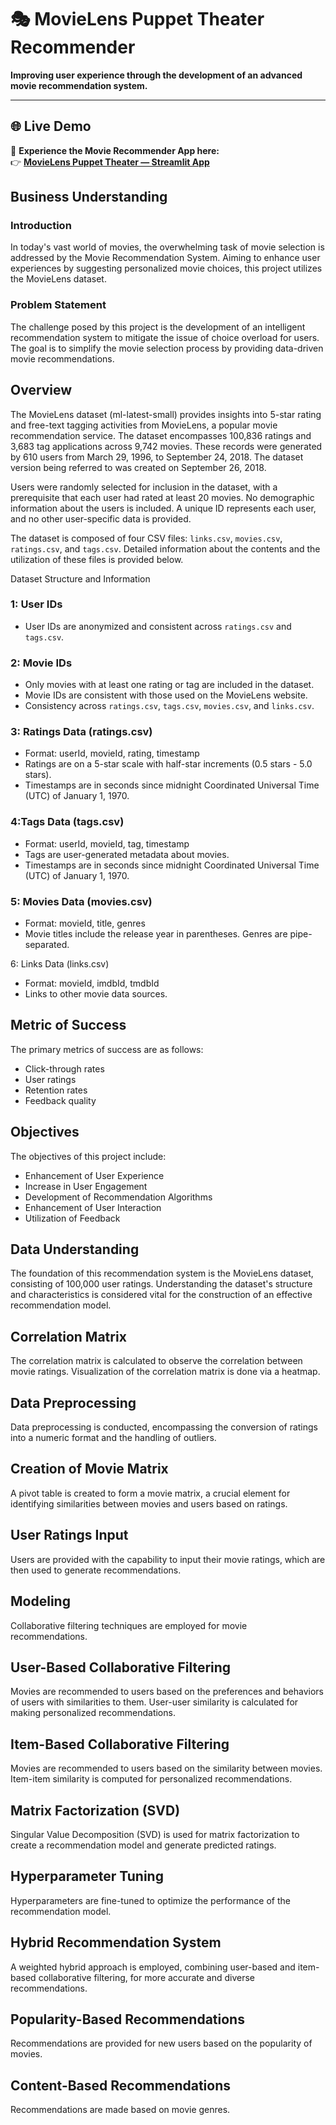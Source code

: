 # 🎭 MovieLens Puppet Theater Recommender  
**Improving user experience through the development of an advanced movie recommendation system.**



---

## 🌐 Live Demo  
🚀 **Experience the Movie Recommender App here:**  
👉 [**MovieLens Puppet Theater — Streamlit App**](https://kibandichristine-movie-recommendation-system-app-ypjjj1.streamlit.app/)

## Business Understanding

### Introduction

In today's vast world of movies, the overwhelming task of movie selection is addressed by the Movie Recommendation System. Aiming to enhance user experiences by suggesting personalized movie choices, this project utilizes the MovieLens dataset.

### Problem Statement

The challenge posed by this project is the development of an intelligent recommendation system to mitigate the issue of choice overload for users. The goal is to simplify the movie selection process by providing data-driven movie recommendations.


## Overview
The MovieLens dataset (ml-latest-small) provides insights into 5-star rating and free-text tagging activities from MovieLens, a popular movie recommendation service. The dataset encompasses 100,836 ratings and 3,683 tag applications across 9,742 movies. These records were generated by 610 users from March 29, 1996, to September 24, 2018. The dataset version being referred to was created on September 26, 2018.

Users were randomly selected for inclusion in the dataset, with a prerequisite that each user had rated at least 20 movies. No demographic information about the users is included. A unique ID represents each user, and no other user-specific data is provided.

The dataset is composed of four CSV files: `links.csv`, `movies.csv`, `ratings.csv`, and `tags.csv`. Detailed information about the contents and the utilization of these files is provided below.

Dataset Structure and Information

### 1: User IDs
- User IDs are anonymized and consistent across `ratings.csv` and `tags.csv`.

### 2: Movie IDs
- Only movies with at least one rating or tag are included in the dataset.
- Movie IDs are consistent with those used on the MovieLens website.
- Consistency across `ratings.csv`, `tags.csv`, `movies.csv`, and `links.csv`.

### 3: Ratings Data (ratings.csv)
- Format: userId, movieId, rating, timestamp
- Ratings are on a 5-star scale with half-star increments (0.5 stars - 5.0 stars).
- Timestamps are in seconds since midnight Coordinated Universal Time (UTC) of January 1, 1970.

### 4:Tags Data (tags.csv)
- Format: userId, movieId, tag, timestamp
- Tags are user-generated metadata about movies.
- Timestamps are in seconds since midnight Coordinated Universal Time (UTC) of January 1, 1970.

### 5: Movies Data (movies.csv)
- Format: movieId, title, genres
- Movie titles include the release year in parentheses.
Genres are pipe-separated.

6: Links Data (links.csv)
- Format: movieId, imdbId, tmdbId
- Links to other movie data sources.


## Metric of Success

The primary metrics of success are as follows:
- Click-through rates
- User ratings
- Retention rates
- Feedback quality

## Objectives

The objectives of this project include:
- Enhancement of User Experience
- Increase in User Engagement
- Development of Recommendation Algorithms
- Enhancement of User Interaction
- Utilization of Feedback

## Data Understanding

The foundation of this recommendation system is the MovieLens dataset, consisting of 100,000 user ratings. Understanding the dataset's structure and characteristics is considered vital for the construction of an effective recommendation model.

## Correlation Matrix

The correlation matrix is calculated to observe the correlation between movie ratings. Visualization of the correlation matrix is done via a heatmap.

## Data Preprocessing

Data preprocessing is conducted, encompassing the conversion of ratings into a numeric format and the handling of outliers.

## Creation of Movie Matrix

A pivot table is created to form a movie matrix, a crucial element for identifying similarities between movies and users based on ratings.

## User Ratings Input

Users are provided with the capability to input their movie ratings, which are then used to generate recommendations.

## Modeling

Collaborative filtering techniques are employed for movie recommendations.

## User-Based Collaborative Filtering

Movies are recommended to users based on the preferences and behaviors of users with similarities to them. User-user similarity is calculated for making personalized recommendations.

## Item-Based Collaborative Filtering

Movies are recommended to users based on the similarity between movies. Item-item similarity is computed for personalized recommendations.

## Matrix Factorization (SVD)

Singular Value Decomposition (SVD) is used for matrix factorization to create a recommendation model and generate predicted ratings.

## Hyperparameter Tuning

Hyperparameters are fine-tuned to optimize the performance of the recommendation model.

## Hybrid Recommendation System

A weighted hybrid approach is employed, combining user-based and item-based collaborative filtering, for more accurate and diverse recommendations.

## Popularity-Based Recommendations

Recommendations are provided for new users based on the popularity of movies.

## Content-Based Recommendations

Recommendations are made based on movie genres.

